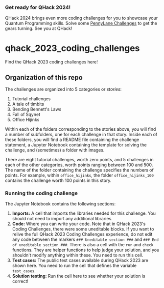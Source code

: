 ### Get ready for QHack 2024!

QHack 2024 brings even more coding challenges for you to showcase your Quantum Programming skills. Solve some [PennyLane Challenges](https://pennylane.ai/challenges/) to get the gears turning. See you at QHack!

# qhack_2023_coding_challenges
Find the QHack 2023 coding challenges here!

## Organization of this repo

The challenges are organized into 5 categories or *stories*:

1. Tutorial challenges
2. A tale of timbits
3. Bending Bennett's Laws
4. Fall of Sqynet
5. Office Hijinks

Within each of the folders corresponding to the stories above, you will find a number of subfolders, one for each challenge in that story. Inside each of these folders, you will find a README file containing the challenge statement, a Jupyter Notebook containing the template for solving the challenge, and (sometimes) a folder with images. 

There are eight tutorial challenges, worth zero points, and 5 challenges in each of the other categories, worth points ranging between 100 and 500. The name of the folder containing the challenge specifies the numbers of points. For example, within `office_hijinks`, the folder `office_hijinks_100` contains the challenge worth 100 points in this story.

### Running the coding challenge

The Jupyter Notebook contains the following sections:

1. **Imports:** A cell that imports the libraries needed for this challenge. You should not need to import any additional libraries.
2. **Code:** Where you can write your code. Note that in QHack 2023's Coding Challenges, there were some uneditable blocks. If you want to relive the full QHack 2023 Coding Challenges experience, do not edit any code between the markers `### Uneditable section ###` and `### End of uneditable section ###`. There is also a cell with the `run` and `check` functions. They are helper functions to help judge your solution, and you shouldn't modify anything within these. You need to run this cell.
3. **Test cases:** The public test cases available during QHack 2023 are shown here. You need to run the cell that defines the variable `test_cases`.
4. **Solution testing:** Run the cell here to see whether your solution is correct!

